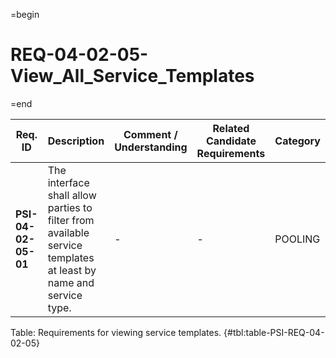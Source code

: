 =begin

# REQ-04-02-05-View_All_Service_Templates

=end

| Req. ID                        | Description                         | Comment / Understanding                  | Related Candidate Requirements | Category                       |
| ------------------------------ | ----------------------------------- | ---------------------------------------- | ------------------------------ | ------------------------------ |
| __PSI-04-02-05-01__ | The interface shall allow parties to filter from available service templates at least by name and service type. | -                       | -                              | POOLING  |

Table: Requirements for viewing service templates. {#tbl:table-PSI-REQ-04-02-05}
